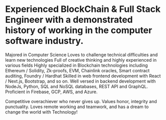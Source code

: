 # Experienced BlockChain & Full Stack Engineer with a demonstrated history of working in the computer software industry.
Majored in Computer Science
Loves to challenge technical difficulties and learn new technologies
Full of creative thinking and highly experienced in various fields
Highly specialized in Blockchain technologies including Ethereum / Solidity, Zk-proofs, EVM, Chainlink oracles, Smart contract auditing, Foundry / Hardhat
Skilled in web frontend development with React / Next.js, Bootstrap, and so on.
Well versed in backend development with NodeJs, Python, SQL and NoSQL databases, REST API and GraphQL.
Proficient in Firebase, GCP, AWS, and Azure.

Competitive overachiever who never gives up. Values honor, integrity and punctuality.
Loves remote working and teamwork, and has a dream to change the world with Technology!

